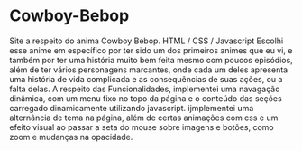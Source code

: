 # Cowboy-Bebop
Site a respeito do anima Cowboy Bebop. HTML / CSS / Javascript
Escolhi esse anime em específico por ter sido um dos primeiros animes que eu vi, e também por ter uma história muito bem feita mesmo com poucos episódios, além de ter vários personagens marcantes, onde cada um deles apresenta uma história de vida complicada e as consequências de suas ações, ou a falta delas.
A respeito das Funcionalidades, implementei uma navagação dinâmica, com um menu fixo no topo da página e o conteúdo das seções carregado dinamicamente utilizando javascript. ijmplementei uma alternância de tema na página, além de certas animações com css e um efeito visual ao passar a seta do mouse sobre imagens e botões, como zoom e mudanças na opacidade.
